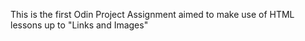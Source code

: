 This is the first Odin Project Assignment aimed to make use of HTML lessons up to "Links and Images"